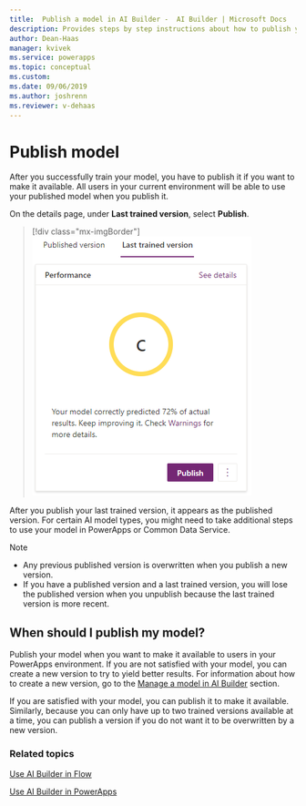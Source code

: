 ```yaml
---
title:  Publish a model in AI Builder -  AI Builder | Microsoft Docs
description: Provides steps by step instructions about how to publish your model in AI Builder.
author: Dean-Haas
manager: kvivek
ms.service: powerapps
ms.topic: conceptual
ms.custom: 
ms.date: 09/06/2019
ms.author: joshrenn
ms.reviewer: v-dehaas
---
```


# Publish model

After you successfully train your model, you have to publish it if you want to make it available. All users in your current environment will be able to use your published model when you publish it.

On the details page, under **Last trained version**, select **Publish**.

> [!div class="mx-imgBorder"]
> ![Publish model screen](media/publish-model.png "Publish model screen")

After you publish your last trained version, it appears as the published version. For certain AI model types, you might need to take additional steps to use your model in PowerApps or Common Data Service.

> [!NOTE]
>
> - Any previous published version is overwritten when you publish a new version.
> - If you have a published version and a last trained version, you will lose the published version when you unpublish because the last trained version is more recent.

## When should I publish my model?

Publish your model when you want to make it available to users in your PowerApps environment. If you are not satisfied with your model, you can create a new version to try to yield better results. For information about how to create a new version, go to the [Manage a model in AI Builder](manage-model.md) section.

If you are satisfied with your model, you can publish it to make it available. Similarly, because you can only have up to two trained versions available at a time, you can publish a version if you do not want it to be overwritten by a new version.

### Related topics

[Use AI Builder in Flow](use-in-flow-overview.md)

[Use AI Builder in PowerApps](use-in-powerapps-overview.md)
